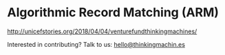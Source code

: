 # Algorithmic Record Matching (ARM)

http://unicefstories.org/2018/04/04/venturefundthinkingmachines/

Interested in contributing? Talk to us: hello@thinkingmachin.es
